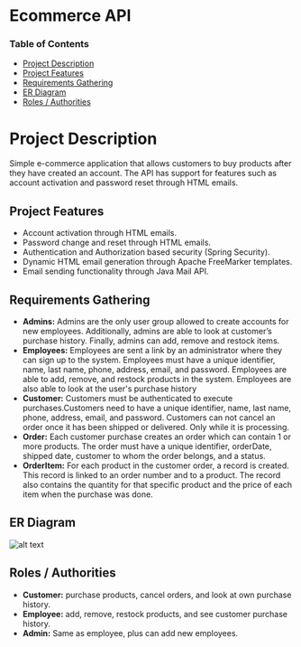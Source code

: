 # Ecommerce API

### Table of Contents
- [Project Description](#project-description) 
- [Project Features](#project-features)
- [Requirements Gathering](#requirements-gathering)
- [ER Diagram](#er-diagram)
- [Roles / Authorities](#roles-/-authorities)

# Project Description
Simple e-commerce application that allows customers to buy products
after they have created an account. The API has support for features such as account activation
and password reset through HTML emails.

## Project Features
- Account activation through HTML emails.
- Password change and reset through HTML emails.
- Authentication and Authorization based security (Spring Security).
- Dynamic HTML email generation through Apache FreeMarker templates.
- Email sending functionality through Java Mail API.

## Requirements Gathering
- **Admins:** Admins are the only user group allowed to create accounts for new employees.
  Additionally, admins are able to look at customer’s purchase history. Finally, admins can add, remove and restock items.
- **Employees:** Employees are sent a link by an administrator where they can sign up to the system. 
  Employees must have a unique identifier, name, last name, phone, address, email, and password. Employees are able to add, remove, and restock products in the system. 
  Employees are also able to look at the user's purchase history
- **Customer:** Customers must be authenticated to execute purchases.Customers need to have a unique identifier, name, last name, phone, address, email, and password. 
  Customers can not cancel an order once it has been shipped or delivered. Only while it is processing.
- **Order:** Each customer purchase creates an order which can contain 1 or more products. The order must have a unique identifier, orderDate, shipped date, customer to whom the order belongs, and a status.
- **OrderItem:** For each product in the customer order, a record is created. This record is linked to an order number and to a product. The record also contains the quantity for that specific product and the price of each item when the purchase was done.

## ER Diagram
![alt text](https://github.com/stay-fcsd/springboot-ecommerce-api/blob/main/assets/ER-diagram.png "ER diagram")

## Roles / Authorities
- **Customer:** purchase products, cancel orders, and look at own purchase history.
- **Employee:** add, remove, restock products, and see customer purchase history.
- **Admin:** Same as employee, plus can add new employees.